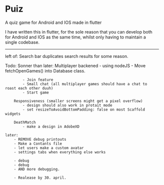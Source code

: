 # Puiz 
A quiz game for Android and IOS made in flutter

I have written this in flutter, for the sole reason that you can develop both for Android and IOS as the same time,
whilst only having to maintain a single codebase. 

----
left of:
    Search bar duplicates search results for some reason. 

Todo:
    Sonner than later:
        Multiplayer backened - using nodeJS
            - Move fetchOpenGames() into Database class.

            - Join feature 
            - Small chat (all multiplayer games should have a chat to roast each other duuh)
            - Start game

        Responsiveness (smaller screens might get a pixel overflow)
            - design should also work in protait mode
            - set resizeToAvoidBottomPadding: false on most Scaffold widgets

        DeathMatch
            - make a design in AdobeXD

    later:
        - REMOVE debug printouts
        - Make a Contants file
        - let users make a custom avatar
        - settings tabs when everything else works

        - debug
        - debug
        - AND more debugging.

        - Realease by 30. april.





